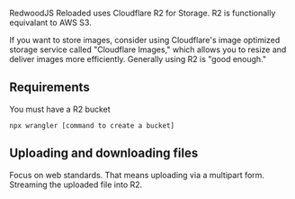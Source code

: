 RedwoodJS Reloaded uses Cloudflare R2 for Storage. R2 is functionally equivalant to AWS S3.

If you want to store images, consider using Cloudflare's image optimized storage service called "Cloudflare Images," which allows
you to resize and deliver images more efficiently. Generally using R2 is "good enough."


## Requirements

You must have a R2 bucket
```terminal
npx wrangler [command to create a bucket]
```

## Uploading and downloading files

Focus on web standards. That means uploading via a multipart form.
Streaming the uploaded file into R2.
